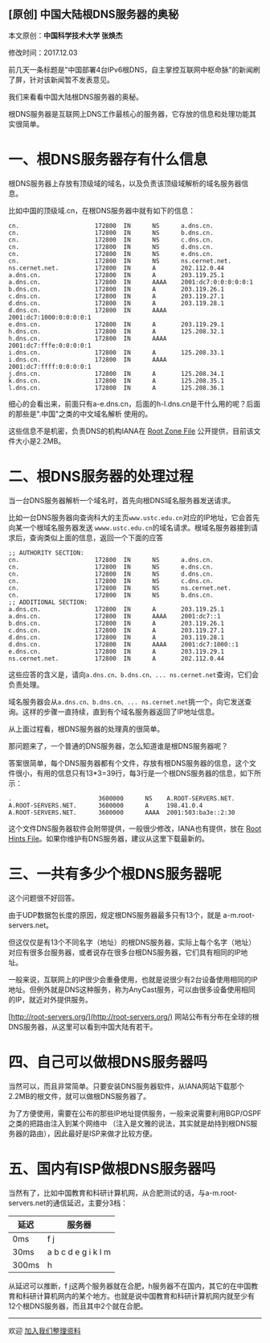 ## [原创] 中国大陆根DNS服务器的奥秘

本文原创：**中国科学技术大学 张焕杰**

修改时间：2017.12.03

前几天一条标题是"中国部署4台IPv6根DNS，自主掌控互联网中枢命脉"的新闻刷了屏，针对该新闻暂不发表意见。

我们来看看中国大陆根DNS服务器的奥秘。

根DNS服务器是互联网上DNS工作最核心的服务器，它存放的信息和处理功能其实很简单。

# 一、根DNS服务器存有什么信息

根DNS服务器上存放有顶级域的域名，以及负责该顶级域解析的域名服务器信息。

比如中国的顶级域.cn，在根DNS服务器中就有如下的信息：

````
cn.                     172800  IN      NS      a.dns.cn.
cn.                     172800  IN      NS      b.dns.cn.
cn.                     172800  IN      NS      c.dns.cn.
cn.                     172800  IN      NS      d.dns.cn.
cn.                     172800  IN      NS      e.dns.cn.
cn.                     172800  IN      NS      ns.cernet.net.
ns.cernet.net.          172800  IN      A       202.112.0.44
a.dns.cn.               172800  IN      A       203.119.25.1
a.dns.cn.               172800  IN      AAAA    2001:dc7:0:0:0:0:0:1
b.dns.cn.               172800  IN      A       203.119.26.1
c.dns.cn.               172800  IN      A       203.119.27.1
d.dns.cn.               172800  IN      A       203.119.28.1
d.dns.cn.               172800  IN      AAAA    2001:dc7:1000:0:0:0:0:1
e.dns.cn.               172800  IN      A       203.119.29.1
h.dns.cn.               172800  IN      A       125.208.32.1
h.dns.cn.               172800  IN      AAAA    2001:dc7:fffe:0:0:0:0:1
i.dns.cn.               172800  IN      A       125.208.33.1
i.dns.cn.               172800  IN      AAAA    2001:dc7:ffff:0:0:0:0:1
j.dns.cn.               172800  IN      A       125.208.34.1
k.dns.cn.               172800  IN      A       125.208.35.1
l.dns.cn.               172800  IN      A       125.208.36.1
````

细心的会看出来，前面只有a-e.dns.cn，后面的h-l.dns.cn是干什么用的呢？后面的那些是".中国"之类的中文域名解析
使用的。

这些信息不是机密，负责DNS的机构IANA在 [Root Zone File](https://www.iana.org/domains/root/files) 公开提供，目前该文件大小是2.2MB。

# 二、根DNS服务器的处理过程

当一台DNS服务器解析一个域名时，首先向根DNS域名服务器发送请求。

比如一台DNS服务器向查询科大的主页`www.ustc.edu.cn`对应的IP地址，它会首先向某一个根域名服务器发送
`wwww.ustc.edu.cn`的域名请求。根域名服务器接到请求后，查询类似上面的信息，返回一个下面的应答
```
;; AUTHORITY SECTION:
cn.                     172800  IN      NS      a.dns.cn.
cn.                     172800  IN      NS      e.dns.cn.
cn.                     172800  IN      NS      d.dns.cn.
cn.                     172800  IN      NS      c.dns.cn.
cn.                     172800  IN      NS      ns.cernet.net.
cn.                     172800  IN      NS      b.dns.cn.
;; ADDITIONAL SECTION:
a.dns.cn.               172800  IN      A       203.119.25.1
a.dns.cn.               172800  IN      AAAA    2001:dc7::1
b.dns.cn.               172800  IN      A       203.119.26.1
c.dns.cn.               172800  IN      A       203.119.27.1
d.dns.cn.               172800  IN      A       203.119.28.1
d.dns.cn.               172800  IN      AAAA    2001:dc7:1000::1
e.dns.cn.               172800  IN      A       203.119.29.1
ns.cernet.net.          172800  IN      A       202.112.0.44
```

这些应答的含义是，请向`a.dns.cn、b.dns.cn、... ns.cernet.net`查询，它们会负责处理。

域名服务器会从`a.dns.cn、b.dns.cn、... ns.cernet.net`挑一个，向它发送查询。这样的步骤一直持续，直到有个域名服务器返回了IP地址信息。

从上面过程看，根DNS服务器的处理真的很简单。

那问题来了，一个普通的DNS服务器，怎么知道谁是根DNS服务器呢？

答案很简单，每个DNS服务器都有个文件，存放有根DNS服务器的信息，这个文件很小，有用的信息只有13*3=39行，每3行是一个根DNS服务器的信息，如下所示：
```
.                        3600000      NS    A.ROOT-SERVERS.NET.
A.ROOT-SERVERS.NET.      3600000      A     198.41.0.4
A.ROOT-SERVERS.NET.      3600000      AAAA  2001:503:ba3e::2:30
``` 
这个文件DNS服务器软件会附带提供，一般很少修改，IANA也有提供，放在 [Root Hints File](https://www.iana.org/domains/root/files)。如果你维护有DNS服务器，建议从这里下载最新的。


# 三、一共有多少个根DNS服务器呢

这个问题很不好回答。

由于UDP数据包长度的原因，规定根DNS服务器最多只有13个，就是 a-m.root-servers.net。

但这仅仅是有13个不同名字（地址）的根DNS服务器，实际上每个名字（地址）对应有很多台服务器，或者说存在很多台根DNS服务器，它们具有相同的IP地址。

一般来说，互联网上的IP很少会重叠使用，也就是说很少有2台设备使用相同的IP地址。但例外就是DNS这种服务，称为AnyCast服务，可以由很多设备使用相同的IP，就近对外提供服务。

[http://root-servers.org/](http://root-servers.org/) 网站公布有分布在全球的根DNS服务器，从这里可以看到中国大陆有若干。


# 四、自己可以做根DNS服务器吗

当然可以，而且非常简单。只要安装DNS服务器软件，从IANA网站下载那个2.2MB的根文件，就可以做根DNS服务器了。

为了方便使用，需要在公布的那些IP地址提供服务，一般来说需要利用BGP/OSPF之类的把路由注入到某个网络中
（注入是文雅的说法，其实就是劫持到根DNS服务器的路由），因此最好是ISP来做才比较方便。

# 五、国内有ISP做根DNS服务器吗

当然有了，比如中国教育和科研计算机网，从合肥测试的话，与a-m.root-servers.net的通信延迟，主要分3档：

|延迟|服务器|
|----|------|
|0ms |f j|
|30ms|a b c d e g i k l m|
|300ms|h|

从延迟可以推断，f j这两个服务器就在合肥，h服务器不在国内，其它的在中国教育和科研计算机网内的某个地方。也就是说中国教育和科研计算机网内就至少有12个根DNS服务器，而且其中2个就在合肥。



***
欢迎 [加入我们整理资料](https://github.com/bg6cq/ITTS)
